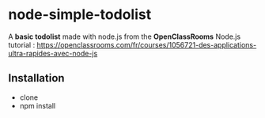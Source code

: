 # node-simple-todolist
A **basic todolist** made with node.js from the **OpenClassRooms** Node.js tutorial :
https://openclassrooms.com/fr/courses/1056721-des-applications-ultra-rapides-avec-node-js

## Installation
- clone
- npm install
